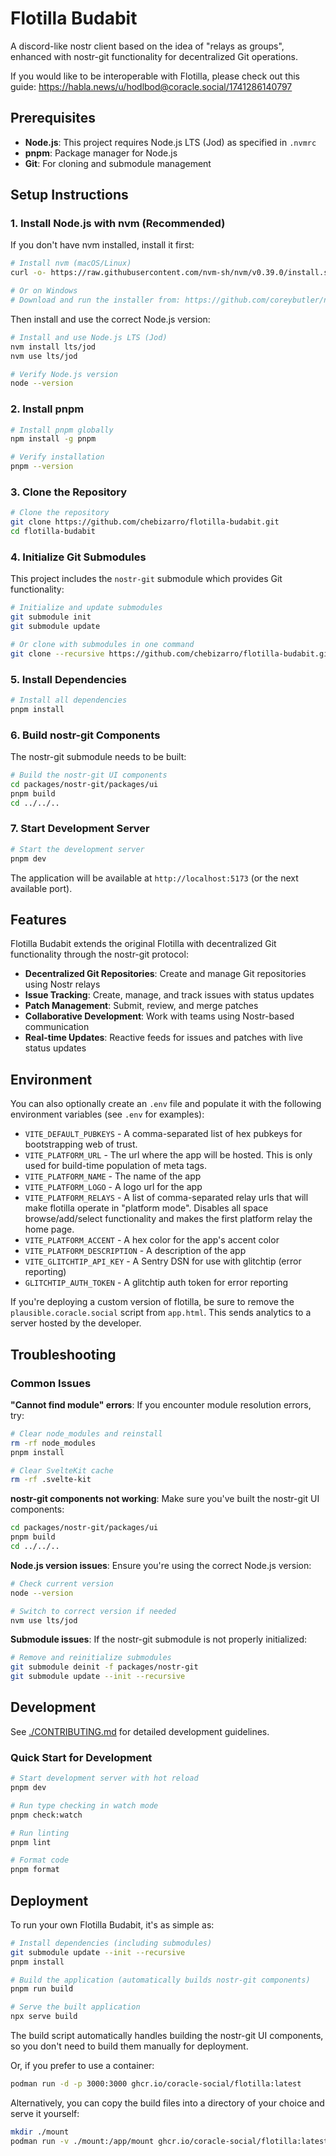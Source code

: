 # Flotilla Budabit

A discord-like nostr client based on the idea of "relays as groups", enhanced with nostr-git functionality for decentralized Git operations.

If you would like to be interoperable with Flotilla, please check out this guide: https://habla.news/u/hodlbod@coracle.social/1741286140797

## Prerequisites

- **Node.js**: This project requires Node.js LTS (Jod) as specified in `.nvmrc`
- **pnpm**: Package manager for Node.js
- **Git**: For cloning and submodule management

## Setup Instructions

### 1. Install Node.js with nvm (Recommended)

If you don't have nvm installed, install it first:

```bash
# Install nvm (macOS/Linux)
curl -o- https://raw.githubusercontent.com/nvm-sh/nvm/v0.39.0/install.sh | bash

# Or on Windows
# Download and run the installer from: https://github.com/coreybutler/nvm-windows
```

Then install and use the correct Node.js version:

```bash
# Install and use Node.js LTS (Jod)
nvm install lts/jod
nvm use lts/jod

# Verify Node.js version
node --version
```

### 2. Install pnpm

```bash
# Install pnpm globally
npm install -g pnpm

# Verify installation
pnpm --version
```

### 3. Clone the Repository

```bash
# Clone the repository
git clone https://github.com/chebizarro/flotilla-budabit.git
cd flotilla-budabit
```

### 4. Initialize Git Submodules

This project includes the `nostr-git` submodule which provides Git functionality:

```bash
# Initialize and update submodules
git submodule init
git submodule update

# Or clone with submodules in one command
git clone --recursive https://github.com/chebizarro/flotilla-budabit.git
```

### 5. Install Dependencies

```bash
# Install all dependencies
pnpm install
```

### 6. Build nostr-git Components

The nostr-git submodule needs to be built:

```bash
# Build the nostr-git UI components
cd packages/nostr-git/packages/ui
pnpm build
cd ../../..
```

### 7. Start Development Server

```bash
# Start the development server
pnpm dev
```

The application will be available at `http://localhost:5173` (or the next available port).

## Features

Flotilla Budabit extends the original Flotilla with decentralized Git functionality through the nostr-git protocol:

- **Decentralized Git Repositories**: Create and manage Git repositories using Nostr relays
- **Issue Tracking**: Create, manage, and track issues with status updates
- **Patch Management**: Submit, review, and merge patches
- **Collaborative Development**: Work with teams using Nostr-based communication
- **Real-time Updates**: Reactive feeds for issues and patches with live status updates

## Environment

You can also optionally create an `.env` file and populate it with the following environment variables (see `.env` for examples):

- `VITE_DEFAULT_PUBKEYS` - A comma-separated list of hex pubkeys for bootstrapping web of trust.
- `VITE_PLATFORM_URL` - The url where the app will be hosted. This is only used for build-time population of meta tags.
- `VITE_PLATFORM_NAME` - The name of the app
- `VITE_PLATFORM_LOGO` - A logo url for the app
- `VITE_PLATFORM_RELAYS` - A list of comma-separated relay urls that will make flotilla operate in "platform mode". Disables all space browse/add/select functionality and makes the first platform relay the home page.
- `VITE_PLATFORM_ACCENT` - A hex color for the app's accent color
- `VITE_PLATFORM_DESCRIPTION` - A description of the app
- `VITE_GLITCHTIP_API_KEY` - A Sentry DSN for use with glitchtip (error reporting)
- `GLITCHTIP_AUTH_TOKEN` - A glitchtip auth token for error reporting

If you're deploying a custom version of flotilla, be sure to remove the `plausible.coracle.social` script from `app.html`. This sends analytics to a server hosted by the developer.

## Troubleshooting

### Common Issues

**"Cannot find module" errors**: If you encounter module resolution errors, try:
```bash
# Clear node_modules and reinstall
rm -rf node_modules
pnpm install

# Clear SvelteKit cache
rm -rf .svelte-kit
```

**nostr-git components not working**: Make sure you've built the nostr-git UI components:
```bash
cd packages/nostr-git/packages/ui
pnpm build
cd ../../..
```

**Node.js version issues**: Ensure you're using the correct Node.js version:
```bash
# Check current version
node --version

# Switch to correct version if needed
nvm use lts/jod
```

**Submodule issues**: If the nostr-git submodule is not properly initialized:
```bash
# Remove and reinitialize submodules
git submodule deinit -f packages/nostr-git
git submodule update --init --recursive
```

## Development

See [./CONTRIBUTING.md](CONTRIBUTING.md) for detailed development guidelines.

### Quick Start for Development

```bash
# Start development server with hot reload
pnpm dev

# Run type checking in watch mode
pnpm check:watch

# Run linting
pnpm lint

# Format code
pnpm format
```

## Deployment

To run your own Flotilla Budabit, it's as simple as:

```sh
# Install dependencies (including submodules)
git submodule update --init --recursive
pnpm install

# Build the application (automatically builds nostr-git components)
pnpm run build

# Serve the built application
npx serve build
```

The build script automatically handles building the nostr-git UI components, so you don't need to build them manually for deployment.

Or, if you prefer to use a container:

```sh
podman run -d -p 3000:3000 ghcr.io/coracle-social/flotilla:latest
```

Alternatively, you can copy the build files into a directory of your choice and serve it yourself:

```sh
mkdir ./mount
podman run -v ./mount:/app/mount ghcr.io/coracle-social/flotilla:latest bash -c 'cp -r build/* mount'
```
